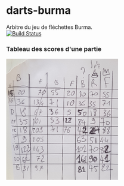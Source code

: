 # darts-burma
Arbitre du jeu de fléchettes Burma.  
[![Build Status](https://travis-ci.org/cadichris/darts-burma.svg?branch=master)](https://travis-ci.org/cadichris/darts-burma)

### Tableau des scores d'une partie
<img src="https://github.com/cadichris/darts-burma/blob/master/docs/tableau_de_score.jpg" width="300" />
